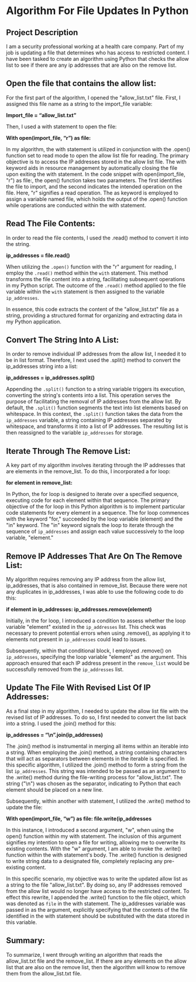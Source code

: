 <h1>Algorithm For File Updates In Python</h1>

<h2>Project Description</h2>
I am a security professional working at a health care company. Part of my job is updating a file that determines who has access to restricted content. I have been tasked to create an algorithm using Python that checks the allow list to see if there are any ip addresses that are also on the remove list.

<br />

<h2>Open the file that contains the allow list:</h2>
For the first part of the algorithm, I opened the "allow_list.txt" file. First, I assigned this file name as a string to the import_file variable:

**Import_file = “allow_list.txt”**

Then, I used a with statement to open the file:

**With open(import_file, “r”) as file:**

In my algorithm, the with statement is utilized in conjunction with the .open() function set to read mode to open the allow list file for reading. The primary objective is to access the IP addresses stored in the allow list file. The with keyword aids in resource management by automatically closing the file upon exiting the with statement. In the code snippet with open(import_file, "r") as file:, the open() function takes two parameters. The first identifies the file to import, and the second indicates the intended operation on the file. Here, "r" signifies a read operation. The as keyword is employed to assign a variable named file, which holds the output of the .open() function while operations are conducted within the with statement.

<h2>Read The File Contents:</h2>
In order to read the file contents, I used the .read() method to convert it into the string.

**ip_addresses = file.read()**

When utilizing the `.open()` function with the "r" argument for reading, I employ the `.read()` method within the `with` statement. This method transforms the file content into a string, facilitating subsequent operations in my Python script. The outcome of the `.read()` method applied to the file variable within the `with` statement is then assigned to the variable `ip_addresses`.

In essence, this code extracts the content of the "allow_list.txt" file as a string, providing a structured format for organizing and extracting data in my Python application.

<h2>Convert The String Into A List:</h2>
In order to remove individual IP addresses from the allow list, I needed it to be in list format. Therefore, I next used the .split() method to convert the ip_addresses string into a list:

**ip_addresses =  ip_addresses.split()**

Appending the `.split()` function to a string variable triggers its execution, converting the string's contents into a list. This operation serves the purpose of facilitating the removal of IP addresses from the allow list. By default, the `.split()` function segments the text into list elements based on whitespace. In this context, the `.split()` function takes the data from the `ip_addresses` variable, a string containing IP addresses separated by whitespace, and transforms it into a list of IP addresses. The resulting list is then reassigned to the variable `ip_addresses` for storage.

<h2>Iterate Through The Remove List:</h2>
A key part of my algorithm involves iterating through the IP addresses that are elements in the remove_list. To do this, I incorporated a for loop:

**for element in remove_list:**

In Python, the for loop is designed to iterate over a specified sequence, executing code for each element within that sequence. The primary objective of the for loop in this Python algorithm is to implement particular code statements for every element in a sequence. The for loop commences with the keyword "for," succeeded by the loop variable (element) and the "in" keyword. The "in" keyword signals the loop to iterate through the sequence of `ip_addresses` and assign each value successively to the loop variable, "element."

<h2>Remove IP Addresses That Are On The Remove List:</h2>
My algorithm requires removing any IP address from the allow list, ip_addresses, that is also contained in remove_list.  Because there were not any duplicates in ip_addresses, I was able to use the following code to do this:

**if element in ip_addresses:
	ip_addresses.remove(element)**

Initially, in the for loop, I introduced a condition to assess whether the loop variable "element" existed in the `ip_addresses` list. This check was necessary to prevent potential errors when using .remove(), as applying it to elements not present in `ip_addresses` could lead to issues.

Subsequently, within that conditional block, I employed .remove() on `ip_addresses`, specifying the loop variable "element" as the argument. This approach ensured that each IP address present in the `remove_list` would be successfully removed from the `ip_addresses` list.

<h2>Update The File With Revised List Of IP Addresses:</h2>
As a final step in my algorithm, I needed to update the allow list file with the revised list of IP addresses. To do so, I first needed to convert the list back into a string. I used the .join() method for this:

**ip_addresses = “\n”.join(ip_addresses)**

The .join() method is instrumental in merging all items within an iterable into a string. When employing the .join() method, a string containing characters that will act as separators between elements in the iterable is specified. In this specific algorithm, I utilized the .join() method to form a string from the list `ip_addresses`. This string was intended to be passed as an argument to the .write() method during the file-writing process for "allow_list.txt". The string ("\n") was chosen as the separator, indicating to Python that each element should be placed on a new line.

Subsequently, within another with statement, I utilized the .write() method to update the file:


**With open(import_file, “w”) as file:
	file.write(ip_addresses**

In this instance, I introduced a second argument, "w", when using the open() function within my with statement. The inclusion of this argument signifies my intention to open a file for writing, allowing me to overwrite its existing contents. With the "w" argument, I am able to invoke the .write() function within the with statement's body. The .write() function is designed to write string data to a designated file, completely replacing any pre-existing content.

In this specific scenario, my objective was to write the updated allow list as a string to the file "allow_list.txt". By doing so, any IP addresses removed from the allow list would no longer have access to the restricted content. To effect this rewrite, I appended the .write() function to the file object, which was denoted as `file` in the with statement. The ip_addresses variable was passed in as the argument, explicitly specifying that the contents of the file identified in the with statement should be substituted with the data stored in this variable.

<h2>Summary:</h2>
To summarize, I went through writing an algorithm that reads the allow_list.txt file and the remove_list. If there are any elements on the allow list that are also on the remove list, then the algorithm will know to remove them from the allow_list.txt file.


<!--
 ```diff
- text in red
+ text in green
! text in orange
# text in gray
@@ text in purple (and bold)@@
```
--!>
